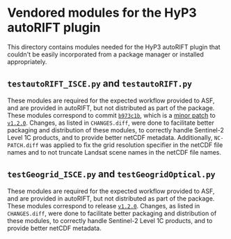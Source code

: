 # Vendored modules for the HyP3 autoRIFT plugin

This directory contains modules needed for the HyP3 autoRIFT plugin that couldn't
be easily incorporated from a package manager or installed appropriately.

## `testautoRIFT_ISCE.py` and `testautoRIFT.py`

These modules are required for the expected workflow provided to ASF, and are
provided in autoRIFT, but not distributed as part of the package. These modules
correspond to commit 
[`b973c1b`](https://github.com/leiyangleon/autoRIFT/commit/b973c1b48b82f3398ece3c34a7cbfca71c4e07cb), 
which is a [minor patch](https://github.com/leiyangleon/autoRIFT/pull/28)
to [`v1.2.0`](https://github.com/leiyangleon/autoRIFT/releases/tag/v1.2.0).
Changes, as listed in `CHANGES.diff`, were done to facilitate better packaging 
and distribution of these modules, to correctly handle Sentinel-2 Level 1C
products, and to provide better netCDF metadata. Additionally, `NC-PATCH.diff`
was applied to fix the grid resolution specifier in the netCDF file names and to
not truncate Landsat scene names in the netCDF file names.

## `testGeogrid_ISCE.py` and `testGeogridOptical.py`

These modules are required for the expected workflow provided to ASF, and are
provided in autoRIFT, but not distributed as part of the package. These modules
correspond to release [`v1.2.0`](https://github.com/leiyangleon/autoRIFT/releases/tag/v1.2.0).
Changes, as listed in `CHANGES.diff`, were done to facilitate better packaging 
and distribution of these modules, to correctly handle Sentinel-2 Level 1C
products, and to provide better netCDF metadata. 
